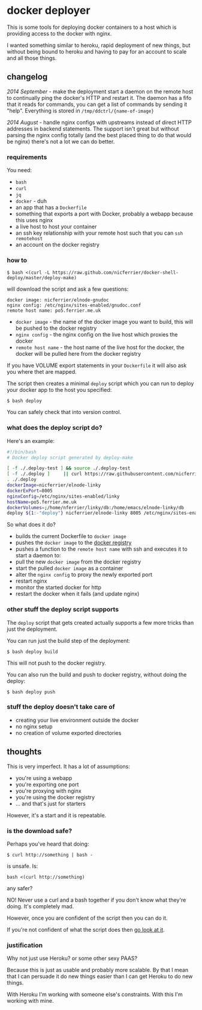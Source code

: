 # docker deployer

This is some tools for deploying docker containers to a host which is
providing access to the docker with nginx.

I wanted something similar to heroku, rapid deployment of new things,
but without being bound to heroku and having to pay for an account to
scale and all those things.


## changelog

*2014 September* - make the deployment start a daemon on the remote
host to continually ping the docker's HTTP and restart it. The daemon
has a fifo that it reads for commands, you can get a list of commands
by sending it "help". Everything is stored in `/tmp/ddctrl/{name-of-image}`

*2014 August* - handle nginx configs with upstreams instead of direct
HTTP addresses in backend statements. The support isn't great but
without parsing the nginx config totally (and the best placed thing to
do that would be nginx) there's not a lot we can do better.


### requirements

You need:

* `bash`
* `curl`
* `jq`
* `docker` - duh
* an app that has a `Dockerfile`
* something that exports a port with Docker, probably a webapp because this uses nginx
* a live host to host your container
* an ssh key relationship with your remote host such that you can `ssh remotehost`
* an account on the docker registry

### how to

```shell-session
$ bash <(curl -L https://raw.github.com/nicferrier/docker-shell-deploy/master/deploy-make)
```

will download the script and ask a few questions:

```
docker image: nicferrier/elnode-gnudoc
nginx config: /etc/nginx/sites-enabled/gnudoc.conf
remote host name: po5.ferrier.me.uk
```

* `docker image` - the name of the docker image you want to build, this will be pushed to the docker registry
* `nginx config` - the nginx config on the live host which proxies the docker
* `remote host name` - the host name of the live host for the docker, the docker will be pulled here from the docker registry

If you have VOLUME export statements in your `Dockerfile` it will also
ask you where thet are mapped.

The script then creates a minimal `deploy` script which you can run to
deploy your docker app to the host you specified:

```ShellSession
$ bash deploy
```

You can safely check that into version control.

### what does the deploy script do?

Here's an example:

```bash
#!/bin/bash
# Docker deploy script generated by deploy-make

[ -f ./.deploy-test ] && source ./.deploy-test
[ -f ./.deploy ]     || curl https://raw.githubusercontent.com/nicferrier/docker-shell-deploy/master/deploy-helpers -o ./.deploy     || { echo "can't http the deployscript" ; exit 1; }
. ./.deploy
dockerImage=nicferrier/elnode-linky
dockerExPort=8005
nginxConfig=/etc/nginx/sites-enabled/linky
hostName=po5.ferrier.me.uk
dockerVolumes=;/home/nferrier/linky/db:/home/emacs/elnode-linky/db
deploy ${1:-"deploy"} nicferrier/elnode-linky 8005 /etc/nginx/sites-enabled/linky.conf po5.ferrier.me.uk /home/nferrier/linky/db:/home/emacs/elnode-linky/db
```

So what does it do?

* builds the current Dockerfile to `docker image`
* pushes the `docker image` to the [docker registry](https://registry.hub.docker.com/)
* pushes a function to the `remote host name` with ssh and executes it to start a daemon to:
 * pull the new `docker image` from the docker registry
 * start the pulled `docker image` as a container
 * alter the `nginx config` to proxy the newly exported port
 * restart nginx
 * monitor the started docker for http
 * restart the docker when it fails (and update nginx)

### other stuff the deploy script supports

The `deploy` script that gets created actually supports a few more
tricks than just the deployment.

You can run just the build step of the deployment:

```ShellSession
$ bash deploy build
```

This will not push to the docker registry.

You can also run the build and push to docker registry, without doing
the deploy:

```ShellSession
$ bash deploy push
```

### stuff the deploy doesn't take care of

* creating your live environment outside the docker
 * no nginx setup
 * no creation of volume exported directories

## thoughts

This is very imperfect. It has a lot of assumptions:

* you're using a webapp
* you're exporting one port
* you're proxying with nginx
* you're using the docker registry
* ... and that's just for starters

However, it's a start and it is repeatable.

### is the download safe?

Perhaps you've heard that doing:

```ShellSession
$ curl http://something | bash -
```

is unsafe. Is:

```ShellSession
bash <(curl http://something)
```

any safer?

NO! Never use a curl and a bash together if you don't know what
they're doing. It's completely mad.

However, once you are confident of the script then you can do it.

If you're not confident of what the script does
then
[go look at it](https://github.com/nicferrier/docker-shell-deploy/blob/master/deploy-make).

### justification

Why not just use Heroku? or some other sexy PAAS?

Because this is just as usable and probably more scalable. By that I
mean that I can persuade it do new things easier than I can get Heroku
to do new things.

With Heroku I'm working with someone else's constraints. With this I'm
working with mine.
